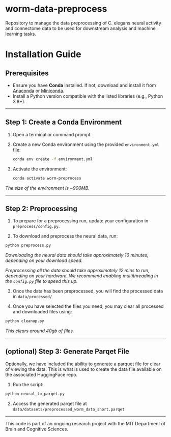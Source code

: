# worm-data-preprocess
Repository to manage the data preprocessing of C. elegans neural activity and
connectome data to be used for downstream analysis and machine learning tasks.


# Installation Guide
## Prerequisites
- Ensure you have **Conda** installed. If not, download and install it from [Anaconda](https://www.anaconda.com/) or [Miniconda](https://docs.conda.io/en/latest/miniconda.html).
- Install a Python version compatible with the listed libraries (e.g., Python 3.8+).

---

## Step 1: Create a Conda Environment

1. Open a terminal or command prompt.
2. Create a new Conda environment using the provided `environment.yml` file:
   ```bash
   conda env create -f environment.yml
   ```

3. Activate the environment:
   ```bash
   conda activate worm-preprocess
   ```
*The size of the environment is ~900MB.*


---

## Step 2: Preprocessing

1. To prepare for a preprocessing run, update your configuration in `preprocess/config.py`.

2. To download and preprocess the neural data, run:
```bash
python preprocess.py
```
*Downloading the neural data should take approximately 10 minutes, depending on your download speed.*

*Preprocessing all the data should take approximately 12 mins to run, depending*
*on your hardware. We recommend enabling multithreading in the `config.py` file to speed this up.*

3. Once the data has been preprocessed, you will find the processed data in
   `data/processed/`

4. Once you have selected the files you need, you may clear all processed and
   downloaded files using:
```bash
python cleanup.py
``` 

*This clears around 40gb of files.*

---

## (optional) Step 3: Generate Parqet File

Optionally, we have included the ability to generate a parquet file for
clear of viewing the data. This is what is used to create the data file
available on the associated HuggingFace repo.

1. Run the script:
```bash
python neural_to_parqet.py
``` 
2. Access the generated parqet file at `data/datasets/preprocessed_worm_data_short.parqet`

---

This code is part of an ongoing research project with the MIT Department of Brain and
Cognitive Sciences.